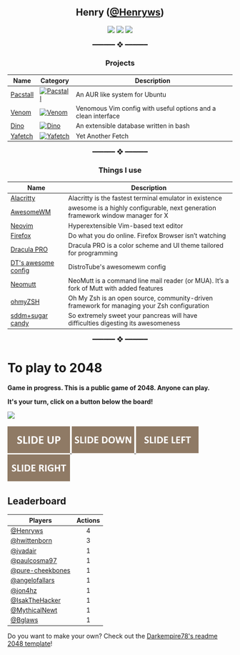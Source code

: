 <div align="center">

## **Henry ([@Henryws](https://github.com/Henryws))**

[![](https://img.shields.io/badge/OS-Bedrock-informational?style=flat-square&logo=linux&logoColor=white&color=ffffff)](https://bedrocklinux.org/)
[![](https://img.shields.io/badge/Coding%20Language-Bash/Go-informational?style=flat-square&logo=gnu&logoColor=white&color=ffffff)](https://go.dev)
[![](https://img.shields.io/badge/Editor-Neovim-informational?style=flat-square&logo=vim&logoColor=white&color=ffffff)](https://neovim.io/)
  
 ━━━━━━ ❖ ━━━━━━ 
### **Projects**
| Name | Category | Description |
|------|----------|-------------|
| [Pacstall](https://github.com/pacstall/pacstall) | [![Pacstall](https://img.shields.io/badge/%F0%9F%93%A6-Package%20Manager-orange?style=flat-square)](https://github.com/topics/package-manager)| An AUR like system for Ubuntu |
| [Venom](https://github.com/Henryws/Venom) | [![Venom](https://img.shields.io/badge/📝-NeoVim-322b3c?style=flat-square)](https://github.com/topics/Venom) | Venomous Vim config with useful options and a clean interface |
| [Dino](https://github.com/Henryws/Dino) | [![Dino](https://img.shields.io/badge/🦖-Dino-006400?style=flat-square)](https://github.com/topics/Dino) | An extensible database written in bash |
| [Yafetch](https://github.com/Henryws/Yafetch) | [![Yafetch](https://img.shields.io/badge/%F0%9F%8E%A8-Yafetch-blue?style=flat-square)](https://github.com/topics/yafetch) | Yet Another Fetch |

<!---| [Themer](https://github.com/Henryws/themer) | [![Themes](https://img.shields.io/badge/%F0%9F%A7%AC-Theming%20Tool-brightgreen?style=flat-square)](https://github.com/topics/themes) | A simple tool to download and install themes/icons/cursors |--->


 ━━━━━━ ❖ ━━━━━━ 
### **Things I use**
| Name | Description |
|------|-------------|
| [Alacritty](https://github.com/alacritty/alacritty) | Alacritty is the fastest terminal emulator in existence |
| [AwesomeWM](https://awesomewm.org/) | awesome is a highly configurable, next generation framework window manager for X |
| [Neovim](https://neovim.io/) | Hyperextensible Vim-based text editor |
| [Firefox](https://firefox.com) |  Do what you do online. Firefox Browser isn’t watching |
| [Dracula PRO](https://draculatheme.com/pro) |  Dracula PRO is a color scheme and UI theme tailored for programming |
| [DT's awesome config](https://gitlab.com/dwt1/dotfiles) | DistroTube's awesomewm config |
| [Neomutt](https://neomutt.org/) | NeoMutt is a command line mail reader (or MUA). It’s a fork of Mutt with added features |
| [ohmyZSH](https://ohmyz.sh/) | Oh My Zsh is an open source, community-driven framework for managing your Zsh configuration |
| [sddm+sugar candy](https://www.pling.com/p/1312658/) | So extremely sweet your pancreas will have difficulties digesting its awesomeness |

━━━━━━ ❖ ━━━━━━
</div>

# To play to 2048

**Game in progress. This is a public game of 2048. Anyone can play.**

**It's your turn, click on a button below the board!**

<!-- 2048GameBoard -->
<img src="https://github.com/Henryws/Readme-2048/blob/main/Data/gameboard.png" width="500"/>
<!-- 2048GameBoard -->

<!-- 2048GameActions -->
<a href="https://github.com/Henryws/Readme-2048/issues/new?title=2048|slideUp&body=Just+push+'Submit+new+issue'.+You+don't+need+to+do+anything+else."> <img src="Assets/slideUp.png"/> </a> <a href="https://github.com/Henryws/Readme-2048/issues/new?title=2048|slideDown&body=Just+push+'Submit+new+issue'.+You+don't+need+to+do+anything+else."> <img src="Assets/slideDown.png"/> </a> <a href="https://github.com/Henryws/Readme-2048/issues/new?title=2048|slideLeft&body=Just+push+'Submit+new+issue'.+You+don't+need+to+do+anything+else."> <img src="Assets/slideLeft.png"/> </a> <a href="https://github.com/Henryws/Readme-2048/issues/new?title=2048|slideRight&body=Just+push+'Submit+new+issue'.+You+don't+need+to+do+anything+else."> <img src="Assets/slideRight.png"/> </a>
<!-- 2048GameActions -->

## Leaderboard

<!-- 2048Ranking -->
| Players | Actions |
|---------------|:---------:|
| [@Henryws](https://github.com/Henryws) | 4 |
| [@hwittenborn](https://github.com/hwittenborn) | 3 |
| [@jvadair](https://github.com/jvadair) | 1 |
| [@paulcosma97](https://github.com/paulcosma97) | 1 |
| [@pure-cheekbones](https://github.com/pure-cheekbones) | 1 |
| [@angelofallars](https://github.com/angelofallars) | 1 |
| [@jon4hz](https://github.com/jon4hz) | 1 |
| [@IsakTheHacker](https://github.com/IsakTheHacker) | 1 |
| [@MythicalNewt](https://github.com/MythicalNewt) | 1 |
| [@Bglaws](https://github.com/Bglaws) | 1 |
<!-- 2048Ranking -->

Do you want to make your own? Check out the [Darkempire78's readme 2048 template](https://github.com/Darkempire78/Readme-2048)!
